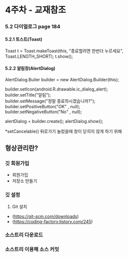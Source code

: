 
# 4주차 - 교재참조

### 5.2 다이얼로그 page 184
#### 5.2.1 토스트(Toast)

Toast t = Toast.makeToast(this, "종료할려면 한번더 누르세요", Toast.LENGTH_SHORT);
t.show();

#### 5.2.2 알림창(AlertDialog)

AlertDialog.Builer builder = new AlertDialog.Builder(this);

builder.setIcon(android.R.drawable.ic_dialog_alert);</br>
builder.setTitle("알림");</br>
builder.setMessage("정말 종료하시겠습니까?");</br>
builder.setPositiveButton("OK" , null);</br>
builder.setNegativeButton("No" , null);</br>

alertDialog = builder.create();
alertDialog.show();

*setCancelable() 뒤로가기 눌렀을때 창이 닫히지 않게 하기 위해

## 형상관리란?
### 깃 회원가입
- 회원가입
- 저장소 만들기

### 깃 설정

1. Git 설치
- (https://git-scm.com/downloads)
- (https://coding-factory.tistory.com/245)

### 소스트리 다운로드
### 소스트리 이용해 소스 커밋


